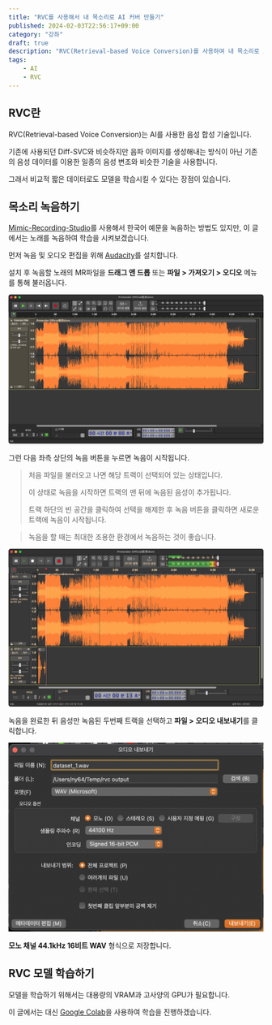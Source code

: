 ```yaml
---
title: "RVC를 사용해서 내 목소리로 AI 커버 만들기"
published: 2024-02-03T22:56:17+09:00
category: "강좌"
draft: true
description: "RVC(Retrieval-based Voice Conversion)를 사용하여 내 목소리로 AI 커버를 만들어보자."
tags:
    - AI
    - RVC
---
```


## RVC란

RVC(Retrieval-based Voice Conversion)는 AI를 사용한 음성 합성 기술입니다.

기존에 사용되던 Diff-SVC와 비슷하지만 음파 이미지를 생성해내는 방식이 아닌 기존의 음성 데이터를 이용한 일종의 음성 변조와 비슷한 기술을 사용합니다.

그래서 비교적 짧은 데이터로도 모델을 학습시킬 수 있다는 장점이 있습니다.

## 목소리 녹음하기

[Mimic-Recording-Studio](https://github.com/MycroftAI/mimic-recording-studio)를 사용해서 한국어 예문을 녹음하는 방법도 있지만, 이 글에서는 노래를 녹음하여 학습을 시켜보겠습니다.

먼저 녹음 및 오디오 편집을 위해 [Audacity](https://www.audacityteam.org/)를 설치합니다.

설치 후 녹음할 노래의 MR파일을 **드래그 앤 드롭** 또는 **파일 > 가져오기 > 오디오** 메뉴를 통해 불러옵니다.

![Audacity 메인 화면](./images/audacity_main.png)

그런 다음 좌측 상단의 녹음 버튼을 누르면 녹음이 시작됩니다.

> 처음 파일을 불러오고 나면 해당 트랙이 선택되어 있는 상태입니다.
>
> 이 상태로 녹음을 시작하면 트랙의 맨 뒤에 녹음된 음성이 추가됩니다.
>
> 트랙 하단의 빈 공간을 클릭하여 선택을 해제한 후 녹음 버튼을 클릭하면 새로운 트랙에 녹음이 시작됩니다.

> 녹음을 할 때는 최대한 조용한 환경에서 녹음하는 것이 좋습니다.

![녹음 중인 Audacity 화면](./images/audacity_recording.png)

녹음을 완료한 뒤 음성만 녹음된 두번째 트랙을 선택하고 **파일 > 오디오 내보내기**를 클릭합니다.

![오디오 내보내기 화면](./images/audacity_export.png)

**모노 채널 44.1kHz 16비트 WAV** 형식으로 저장합니다.

## RVC 모델 학습하기

모델을 학습하기 위해서는 대용량의 VRAM과 고사양의 GPU가 필요합니다.

이 글에서는 대신 [Google Colab](https://colab.research.google.com/)을 사용하여 학습을 진행하겠습니다.
